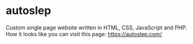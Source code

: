 # autoslep

Custom single page website written in HTML, CSS, JavaScript and PHP. 
How it looks like you can visit this page: https://autoslep.com/
